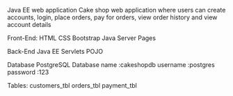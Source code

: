 Java EE web application
Cake shop web application where users can create accounts, login, place orders, pay for orders, view order history and view account details

Front-End:
HTML CSS Bootstrap Java Server Pages

Back-End
Java EE Servlets POJO

Database
PostgreSQL Database name :cakeshopdb username :postgres password :123

Tables: customers_tbl orders_tbl payment_tbl
